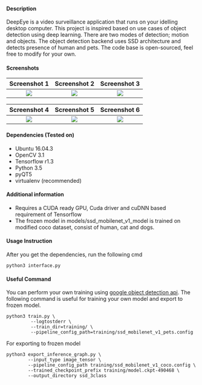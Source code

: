 #### Description
DeepEye is a video surveillance application that runs on your idelling desktop computer. This project is inspired based on use cases of object detection using deep learning. There are two modes of detection; motion and objects. The object detection backend uses SSD architecture and detects presence of human and pets. The code base is open-sourced, feel free to modify for your own.

#### Screenshots
Screenshot 1                |  Screenshot 2              |    Screenshot 3 
:-------------------------:|:-------------------------:|:-------------------------:
![](https://khaixcore.github.io/img/project/deepcam/screenshot_1.png)  |  ![](https://khaixcore.github.io/img/project/deepcam/screenshot_2.png) | ![](https://khaixcore.github.io/img/project/deepcam/screenshot_3.png)

Screenshot 4                |  Screenshot 5              |    Screenshot 6
:-------------------------:|:-------------------------:|:-------------------------:
![](https://khaixcore.github.io/img/project/deepcam/screenshot_4.png)  |  ![](https://khaixcore.github.io/img/project/deepcam/screenshot_5.png) | ![](https://khaixcore.github.io/img/project/deepcam/screenshot_6.png)


#### Dependencies (Tested on)
- Ubuntu 16.04.3
- OpenCV 3.1
- Tensorflow r1.3
- Python 3.5
- pyQT5
- virtualenv (recommended)


#### Additional information
- Requires a CUDA ready GPU, Cuda driver and cuDNN based requirement of Tensorflow
- The frozen model in models/ssd_mobilenet_v1_model is trained on modified coco dataset, consist of human, cat and dogs.

#### Usage Instruction
After you get the dependencies, run the following cmd
~~~
python3 interface.py
~~~

#### Useful Command
You can perform your own training using [google object detection api](https://github.com/tensorflow/models/tree/master/research/object_detection). The following command is useful for training your own model and export to frozen model.

~~~~
python3 train.py \
         --logtostderr \
         --train_dir=training/ \
         --pipeline_config_path=training/ssd_mobilenet_v1_pets.config
~~~~

For exporting to frozen model
~~~~
python3 export_inference_graph.py \
        --input_type image_tensor \
        --pipeline_config_path training/ssd_mobilenet_v1_coco.config \
        --trained_checkpoint_prefix training/model.ckpt-490468 \
        --output_directory ssd_3class
~~~~

